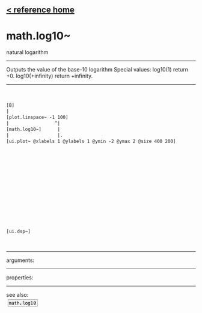 [< reference home](ceammc_lib.html)
---

# math.log10~


natural logarithm

---

Outputs the value of the base-10 logarithm
Special values:
log10(1) return +0.
log10(+infinity) return +infinity.
<br>


---


```


[B]
|
[plot.linspace~ -1 100]
|                 ^|
[math.log10~]      |
|                  |.
[ui.plot~ @xlabels 1 @ylabels 1 @ymin -2 @ymax 2 @size 400 200]














[ui.dsp~]

            
```

---
arguments:


---
properties:


---
see also:<br>
[![math.log10](img/object_math.log10.png)](math.log10.html)
